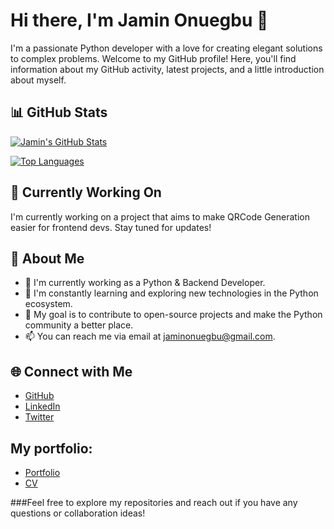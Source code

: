 # Hi there, I'm Jamin Onuegbu 👋

I'm a passionate Python developer with a love for creating elegant solutions to complex problems. Welcome to my GitHub profile! Here, you'll find information about my GitHub activity, latest projects, and a little introduction about myself.

## 📊 GitHub Stats

[![Jamin's GitHub Stats](https://github-readme-stats.vercel.app/api?username=JaminCO&show_icons=true&theme=dark)](https://github.com/JaminCO)

[![Top Languages](https://github-readme-stats.vercel.app/api/top-langs/?username=JaminCO&layout=compact&theme=dark)](https://github.com/JaminCO)

## 🔧 Currently Working On

I'm currently working on a project that aims to make QRCode Generation easier for frontend devs. Stay tuned for updates!

## 📝 About Me

- 💼 I'm currently working as a Python & Backend Developer.
- 🌱 I'm constantly learning and exploring new technologies in the Python ecosystem.
- 🎯 My goal is to contribute to open-source projects and make the Python community a better place.
- 📫 You can reach me via email at jaminonuegbu@gmail.com.

## 🌐 Connect with Me

- [GitHub](https://github.com/JaminCO)
- [LinkedIn](https://www.linkedin.com/in/jamin-onuegbu-4aa851206/)
- [Twitter](https://twitter.com/jaminonuegbu)

## My portfolio:
- [Portfolio](https://jaminportfolio.netlify.app/)
- [CV](https://jaminco.github.io/cv/)

###Feel free to explore my repositories and reach out if you have any questions or collaboration ideas!
